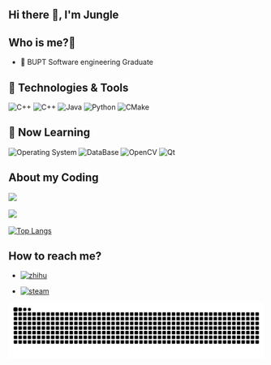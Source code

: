 ## Hi there 👋, I'm Jungle

## Who is me?:eyes:
- 👋 BUPT Software engineering Graduate

## 🔧 Technologies & Tools
![C++](https://img.shields.io/badge/Code-C-informational?style=flat-square&logo=c&logoColor=white&color=2bbc8a)
![C++](https://img.shields.io/badge/Code-C++-informational?style=flat-square&logo=cplusplus&logoColor=white&color=2bbc8a)
![Java](https://img.shields.io/badge/Code-Java-informational?style=flat-square&logo=Oracle&logoColor=white&color=2bbc8a)
![Python](https://img.shields.io/badge/Code-Python-informational?style=flat-square&logo=python&logoColor=white&color=2bbc8a)
![CMake](https://img.shields.io/badge/Code-CMake-informational?style=flat-square&logo=cmake&logoColor=white&color=2bbc8a)

## 🌟 Now Learning

![Operating System](https://img.shields.io/badge/Learning-Operating--System-informational?style=flat-square&logo=Linux&logoColor=white&color=2bbc8a)
![DataBase](https://img.shields.io/badge/Learning-DataBase-informational?style=flat-square&logo=MySQL&logoColor=white&color=2bbc8a)
![OpenCV](https://img.shields.io/badge/Learning-OpenCV-informational?style=flat-square&logo=OpenCV&logoColor=white&color=2bbc8a)
![Qt](https://img.shields.io/badge/Learning-Qt-informational?style=flat-square&logo=Qt&logoColor=white&color=2bbc8a)

## About my Coding

![](https://github-readme-stats.zohan.tech/api?username=Jungle430&show_icons=true&count_private=true&theme=buefy)

![](https://github-readme-streak-stats.herokuapp.com/?user=Jungle430&theme=buefy)

[![Top Langs](https://github-readme-stats.vercel.app/api/top-langs/?username=Jungle430&layout=compact&hide=HTML,CMake)](https://github.com/anuraghazra/github-readme-stats)

## How to reach me?

- [![zhihu](https://img.shields.io/static/v1?style=flat-square&logo=zhihu&label=&message=@Jungle&color=eaeff9&labelColor=96CDFB)](https://www.zhihu.com/people/gu-shi-zhen-dui-wo)

- [![steam](https://img.shields.io/static/v1?style=flat-square&logo=steam&label=&message=@Jungle&color=lightgrey&labelColor=black)](https://steamcommunity.com/profiles/76561198139978345/)

![github contribution grid snake animation](https://github.com/Y4tacker/Y4tacker/blob/output/github-contribution-grid-snake.svg)
